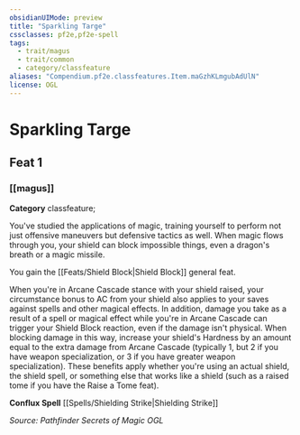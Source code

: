 ```yaml
---
obsidianUIMode: preview
title: "Sparkling Targe"
cssclasses: pf2e,pf2e-spell
tags:
  - trait/magus
  - trait/common
  - category/classfeature
aliases: "Compendium.pf2e.classfeatures.Item.maGzhKLmgubAdUlN"
license: OGL
---
```

# Sparkling Targe
## Feat 1
### [[magus]]

**Category** classfeature; 




You've studied the applications of magic, training yourself to perform not just offensive maneuvers but defensive tactics as well. When magic flows through you, your shield can block impossible things, even a dragon's breath or a magic missile.

You gain the [[Feats/Shield Block|Shield Block]] general feat.

When you're in Arcane Cascade stance with your shield raised, your circumstance bonus to AC from your shield also applies to your saves against spells and other magical effects. In addition, damage you take as a result of a spell or magical effect while you're in Arcane Cascade can trigger your Shield Block reaction, even if the damage isn't physical. When blocking damage in this way, increase your shield's Hardness by an amount equal to the extra damage from Arcane Cascade (typically 1, but 2 if you have weapon specialization, or 3 if you have greater weapon specialization). These benefits apply whether you're using an actual shield, the shield spell, or something else that works like a shield (such as a raised tome if you have the Raise a Tome feat).

**Conflux Spell** [[Spells/Shielding Strike|Shielding Strike]]

*Source: Pathfinder Secrets of Magic*
*OGL*